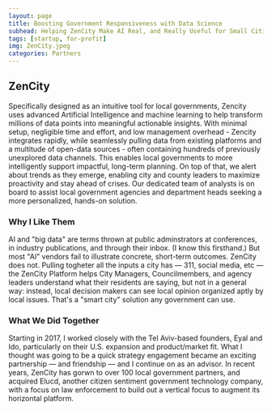 ```yaml
---
layout: page
title: Boosting Government Responsiveness with Data Science
subhead: Helping ZenCity Make AI Real, and Really Useful for Small Cities
tags: [startup, for-profit]
img: ZenCity.jpeg
categories: Partners
---
```

## ZenCity

Specifically designed as an intuitive tool for local governments, Zencity uses advanced Artificial Intelligence and machine learning to help transform millions of data points into meaningful actionable insights. With minimal setup, negligible time and effort, and low management overhead - Zencity integrates rapidly, while seamlessly pulling data from existing platforms and a multitude of open-data sources - often containing hundreds of previously unexplored data channels. This enables local governments to more intelligently support impactful, long-term planning. On top of that, we alert about trends as they emerge, enabling city and county leaders to maximize proactivity and stay ahead of crises. Our dedicated team of analysts is on board to assist local government agencies and department heads seeking a more personalized, hands-on solution.

### Why I Like Them

AI and "big data" are terms thrown at public adminstrators at conferences, in industry publications, and through their inbox. (I know this firsthand.) But most "AI" vendors fail to illustrate concrete, short-term outcomes. ZenCity does not. Pulling togheter all the inputs a city has — 311, social media, etc — the ZenCity Platform helps City Managers, Councilmembers, and agency leaders understand what their residents are saying, but not in a general way: instead, local decision makers can see local opinion organized aptly by local issues. That's a "smart city" solution any government can use. 

### What We Did Together

Starting in 2017, I worked closely with the Tel Aviv-based founders, Eyal and Ido, particularly on their U.S. expansion and product/market fit. What I thought was going to be a quick strategy engagement became an exciting partnership — and friendship — and I continue on as an advisor. In recent years, ZenCity has gorwn to over 100 local government partners, and acquired Elucd, another citizen sentiment government technology company, with a focus on law enforcement to build out a vertical focus to augment its horizontal platform.